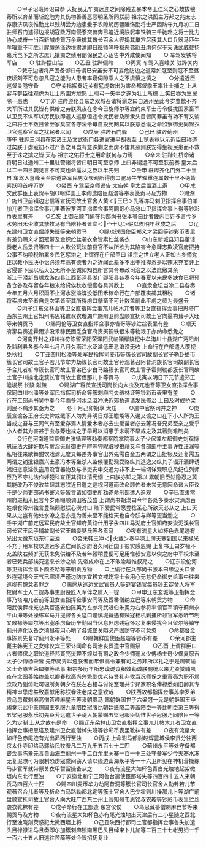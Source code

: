 <!-- { "loadSidebar": true } -->
　　○甲子诏班师诏曰恭  天抚民无华夷远迩之间除残去暴本帝王仁义之心故拔稂莠所以育苗而斩蛇虺为其伤物善善恶恶明圣所同朕嗣  祖宗之洪图主万邦之兆庶志存康济夙夜惟勤比以残胡尝为边患爰于农隙躬历疆陲饬励将士严固防守九月初二日驻师石门遽得边报胡寇数万南侵豕突兽奔已迫近境朕躬率铁骑三千驰赴之将士比力协心咸奋一当百斩馘虏首万余级擒其酋长百余人径捣其巢穴尽获其人口兵器马匹牛羊辎重不可胜计腥膻荡涤边境肃清即日班师呜呼稔恶弗戢丑虏何逭于天诛武威载扬嘉兵岂予之所志庶几攘夷之绩用副保民之心诏告中外咸使闻知
　　○  车驾发铁将军店
　　○  驻跸摆山站
　　○乙丑  驻跸偏岭
　　○丙寅  车驾入喜峰关  驻跸关内
　　○敕守边诸将严固备御曰毋谓已安虽安不可妄危防边之道常如寇至则寇不至昼夜顷刻不可怠忽凡寇之能为人患者率窥伺隙乘人之不虞慎之慎之
　　○分遣近臣巡督关隘守备
　　○守关指挥奏近关有猛虎数出为害命都督季王率壮士捕之  上从容与群臣往观虎为壮士所围方虓怒  上引弓一矢中之遂为壮士所擒  上笑曰亦为生民除一患也
　　○丁卯  驻跸遵化县东之双城召诸将谕之曰自通州至此今岁豊歉不齐大军所过其民皆有供给之劳朕夙夜在念今已旋师尔等宜约束军士毋令侵扰国家畜军以卫民不纵军以厉民朕即遣人巡察但违令扰民者及所隶头目皆同罪虽有功不宥又谕之曰将士不数日皆至家矣宜各守法令毋自投宪网其以朕意悉谕之命监察御史同锦衣卫官巡察官军之扰民者以闻
　　○戊辰  驻跸石门驿
　　○己巳  驻跸蓟州
　　○庚午  驻跸三河县在京诸王及文武衙门各遣官进平胡表至  上览表竟以示近臣曰称道过矣朕于虏寇初不过严备之耳岂有意诛剿之而虏不悛其恶则朕安得坐视民患而不救至于诛之擒之皆  天与  祖宗之佑将士之用命朕何与力焉
　　○辛未  驻跸虹桥命诸将明日过通州二十里驻营诸将皆曰明日可至京师  上曰非谓远不可至朕前奏  皇太后以二十四日朝见言不可爽也命扈从之臣以半先归
　　○壬申  驻跸齐化门外二十里自  车驾入喜峰关至京道路军民男女聚观所得虏口驼马牛羊辎重连属数十里不绝皆喜跃叩首呼万岁
　　○癸酉  车驾至京师谒告  太庙朝  皇太后置酒上寿
　　○甲戌文武群臣上表贺平胡○朝鲜国王李祹遣陪臣赵浚等奉表笺贡马及方物
　　○赐湖广施州卫前镇边忠信等宣抚司故土官舍人黄＜王巳＞先等亦马剌卫指挥佥事伯羊加兀者卫指挥佥事兀里著波罗河卫指挥佥事阿同哥亦马忽山卫指挥佥事卜得等钞彩币表里有差
　　○乙亥  上御左顺门谕在兵部尚书张本等曰比者畿内百姓多言今岁水劳田禾少收其孳牧马有当陪补者皆宜＜宀十见＞假以俟明年秋成之后
　　○辽东建州卫女直僧绰失班等来朝贡马
　　○赐琉球国使臣郑义才梁回等钞彩币表里有差仍赐义才回冠带及金织纻丝袭衣余皆素纻丝袭衣
　　○山东新城县知县董谅奏老人岳景贤等四十一人欺公玩法前县官不从所欲为其陷害今愈肆志欺凌官府把持公事不纳粮税贻累乡民乞惩治之  上谓行在户部臣曰  祖宗之世立老人正如古乡师党正以教小民决小讼必须年高有德者为之近闻此辈多不出于推择悉是以贿求充妄讦上官侵害下民以私灭公无所不至诚如知县所言其令布政司治之以法庶儆其余
　　○浙江于潜新昌嵊龙游四县江西彭泽县湖广邵阳县各奏今年春夏以来民多缺食已将预备仓谷及存留各年粮米给贷俟秋收偿官各具其数上
　　○直隶金坛当涂二县各奏今年五月六月积雨不止河水涨溢渰没低田禾稼命行在户部覆实蠲其租税
　　○诸将索虏末至者自是次第皆至其所得虏口孳畜不可计数盖前此平虏之绩为最盛云
　　○丙子辽东朵林山等卫女直指挥佥事兀儿帖木兀者等卫女直指挥佥事把思塔广西东兰州土官知州韦思铭遣叔农璇湖广施州卫前盘顺宣抚司故土官向墨杓耸子大旺等来朝贡马
　　○赐阿伦等卫女直指挥佥事亦省哥等钞纻丝表里有差
　　○顺天府漷县奏近霖雨渰没禾稼民困乏食官府责买铜铁银朱等物艰于办纳命悉免之
　　○河南开封之郑州祥符陈留荣阳荣泽阳武临頴鄢陵杞中牟洧川十县湖广沔阳州及监利县各奏今年七月八月久雨江水泛溢低田悉渰没无收  上命行在户部遣人覆视免秋租
　　○丁丑四川松潘等处军民指挥司麦帀等簇长官司故副长官子勒卦蛒帀簇长官司故土官子若儿节牟力劫簇长官司故土官孙观著召阿昔洞族长官司故副长官子合儿者祈命簇长官司故土官弟巴少白马路簇长官司故土官子霍则勒都簇长官司故土官子川操北定簇长官司故土官侄那儿卜等贡马
　　○戊寅以明日下元节遣郑王瞻埈祭  长陵  献陵
　　○赐湖广容羙宣抚司峝长向大虫及兀也吾等卫女直指挥佥事保同四川松潘等处军民指挥司祈命等簇剌麻勺失结林证等钞彩币表里有差
　　○行在工部尚书吴中奏今年雨多河水泛溢冲决近郊桥道请发民修治  上曰及时成桥梁则民不病涉其亟为之
　　冬十月己卯朔享  太庙
　　○遣中官祭司井之神
　　○庚辰宣谕各王府长史俾戒戢下人勿为非明日郑王瞻埈等入谢又谕之曰在下小人所为王当戒之吾与王同气有至爱存焉人情爱木者必去虫爱苗者必去莠况吾兄弟至亲之爱乎小人者其为害甚于虫与莠也戒之于早可以消患于未萌不早戒之及其著则难制矣
　　○行在河南道监察御史张循理等劾奏都察院掌院事太子少保兼左都御史刘观恃恩玩法大肆奸欺与贪淫无耻御史严暟等狎昵赃秽狼藉又与各部郎中主事许性汪润等私相往来歌舞酣饮戏谑无度又每差办事官出外先需白金五两谓之出批银及还复需五两谓之销批银嘉兴土豪冯本等坐杀人监候覆勘观受赂纵其逃逸又纵其子辐开酒肆诱娼妇恣意淫佚盗用没官器物及与书吏安申交通为非不止一端切详观职总风纪位列师臣乃不守礼法作奸犯科宜正其罚以清宪纲  上曰朕亦知之第以  累朝旧臣姑隐忍之冀其能改乃不悛改益肆其志朕近日遣之巡视河道而改命顾佐者未尝无意因命诸大臣议于是少师吏部尚书蹇义等皆言请如御史所劾遂命刑部遣人追观
　　○辛巳直隶常州府进籼米且言今岁雨晹顺调田谷茂盛  上谓尚书胡濙曰今年各处多奏水灾深虑百姓艰食常州独言豊熟颇慰朕心濙对曰  陛下爱民常愿豊稔圣心所欲天必从之  上曰天果从之岂有他处水潦之患亦是为善未至不能格天也自今朕与卿等更当勉之
　　○壬午湖广前定远军民府故土官知府黄路什用子永四川马湖府土官知府安浚泥溪长官司长官王凤子辅故副长官王麟妾僰氏等各贡马
　　○夜有流星大如杯色赤尾迹有光出太微东垣东行至浊
　　○癸未韩王冲＜火或＞奏平凉土薄天寒到国以来禄米不充于用军校以道远多逃亡闻长沙府治久间迁国于彼实感恩赐  上复书王曰岁禄不充盖陕右频岁无获未免供给不及若年榖稍豊便可足用惟叔安意以俟之府中军校未至者已敕兵部挨究遣来长沙之喻  先帝成命在上不敢渝越惟叔亮之
　　○辽东没伦河等卫指挥佥事卜颜丕哈等来朝贡方物
　　○上谕行在兵部尚书张本曰缘边关口皆外连寇境今天气已寒须严谨边防尔宜移文戒饬将士令用心无怠仍命御史给事中往来巡视有懈怠者罪之
　　○赐扈从巡边文武官员人等筵宴钱官每员钞五锭舍人将军校尉军士人二锭办事吏厨役匠人军伴之属人一锭
　　○甲申辽东玄城等卫指挥佥事乃塔哈兀者前等卫女直指挥佥事安同等及西番僧纳立巴等来朝贡方物
　　○命阳武侯薛禄充总兵官遂安伯陈英为左参将武进伯朱冕为右参将率领官军镇守蓟州永平山海等处操练军马并提督各关隘口谨慎堤备遇有贼寇相机剿捕所领官军悉听节制又敕禄等曰尔等出塞杀虏备历辛勤固当休息但虑残寇怀忿复来侵扰今且留尔等镇守蓟州遵化以备之须昼夜用心哨了各城堡关隘必严固防守不可怠忽
　　○命都督佥事陈景先复守蓟州永平等处
　　○赐朝鲜国使臣赵璇等钞币有差
　　○荣河郡主薨主韩宪王之女嫁仪宾王荣讣闻命有司治丧葬遣中官赐祭
　　○乙酉  上谓群臣曰古者师保之职论道经邦寅亮爕理不烦以有司之政今少师蹇义少傅杨士奇少保夏原吉太子少傅杨荣皆  先帝简畀以遗朕者而年俱高令兼有司之务非所以礼之于是赐敕谕义士奇原吉荣曰卿等祗事  祖宗多历年所忠谟谠议积效勤诚朕嗣统以来尤资赞辅夙夜在念图善始终盖以卿春秋高尚兴繁剧优老待贤礼非攸当况师保之重寅亮为职不烦庶政乃副倚毗可辍所务朝夕在朕左右相与讨论至理共宁邦家职名俸禄悉如旧卿其专精神审思虑益致嘉猷用称朕眷注老成之意钦哉
　　○陕西故都指挥佥事苏孛罗弟贵乌思藏剌麻高僧答哩麻星吉等来朝贡马  赐朝鲜国世子六梁冠一先是朝鲜国王李祹奏洪武中蒙赐国王冕服九章陪臣冠服比朝廷递降二等盖陪臣一等比朝臣第三等得五梁冠服永乐初先臣芳远遣世子禔入朝蒙赐五梁冠服臣切惟世子冠服乃同陪臣一等乞为定制  上从之故有是命
　○赐辽东朵林山卫女直指挥佥事兀儿帖木兀者卫女直指挥佥事把思塔及建州卫女直僧绰失班等钞彩币表里靴袜有差
　　○夜有流星大如杯色赤尾迹有光出昴西行至浊
　　○丙戌  上命驸马都尉赵辉豊城侯李贤分往两京太仆寺印烙马骡给民牧餋凡二万九千五百七十二匹
　　○蓟州永平等处守备都督佥事陈景先言自山海至蓟州一千二百余里关寨一百一十三处守备军少今天寒水冻无复泥潦可为限制恐虏寇乘间窃入请以缘边山海永平等一十六卫所见在神机营操练马步官军就带原关衣甲暂留操备从之
　　○夜有流星大如杯色青白光烛地起紫微垣内东北行至浊
　　○丁亥迤北和宁王阿鲁台遣使臣那塔失等四百四十五人来朝贡马四百六十匹
　　○赐四川麦帀牟力劫阿昔洞等簇长官司长官舍人勒卦若儿节观著召合儿者等及祈命白马路勒都北定等簇土官舍人巴少霍则川操那儿卜等湖广前盘顺宣抚司故土官舍人向大旺广西东兰州土官知州韦思铭叔农璇等钞彩币表里纻丝袭衣靴袜有差
　　○戊子命行在工部造  东宫仪仗
　　○乌思藏番僧剌麻巴节等来朝贡马及方物
　　○夜有流星大如杯色赤有尾光烛地出天津后有二小星随之西北行至浊晓刻荧惑犯太微西垣上将
　　○己丑陕西行都司土官都指挥佥事鲁失加遣头目禄禄进马且奏即尔加簇剌麻锁南黑巴头目绰束卜儿加等二百三十七帐男妇一千一百六十五人旧逃往苦薛等处今皆招抚复业

